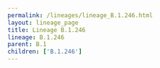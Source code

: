 ```yaml
---
permalink: /lineages/lineage_B.1.246.html
layout: lineage_page
title: Lineage B.1.246
lineage: B.1.246
parent: B.1
children: ['B.1.246']
---
```

